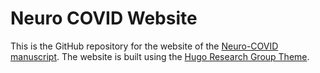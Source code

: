 # Neuro COVID Website

This is the GitHub repository for the website of the [Neuro-COVID manuscript](https://doi.org/10.1016/j.immuni.2020.12.011).
The website is built using the [Hugo Research Group Theme](https://github.com/HugoBlox/theme-research-group).
